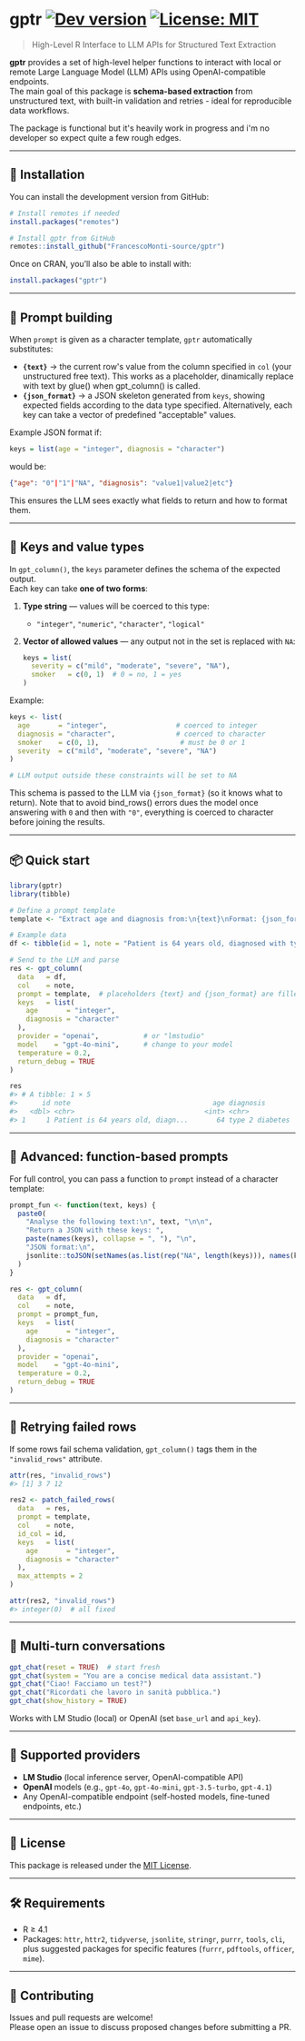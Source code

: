 # gptr <a href="https://github.com/francescomonti/gptr"><img src="https://img.shields.io/badge/dev%20version-0.1.0-blue.svg" alt="Dev version"/></a> <a href="LICENSE.md"><img src="https://img.shields.io/badge/license-MIT-green.svg" alt="License: MIT"/></a>

> High-Level R Interface to LLM APIs for Structured Text Extraction

**gptr** provides a set of high-level helper functions to interact with local or remote Large Language Model (LLM) APIs using OpenAI-compatible endpoints.\
The main goal of this package is **schema-based extraction** from unstructured text, with built-in validation and retries - ideal for reproducible data workflows.

The package is functional but it's heavily work in progress and i'm no developer so expect quite a few rough edges.

------------------------------------------------------------------------

## 🚀 Installation

You can install the development version from GitHub:

``` r
# Install remotes if needed
install.packages("remotes")

# Install gptr from GitHub
remotes::install_github("FrancescoMonti-source/gptr")
```

Once on CRAN, you’ll also be able to install with:

``` r
install.packages("gptr")
```

------------------------------------------------------------------------

## 📝 Prompt building

When `prompt` is given as a character template, `gptr` automatically substitutes:

-   **`{text}`** → the current row's value from the column specified in `col` (your unstructured free text). This works as a placeholder, dinamically replace with text by glue() when gpt_column() is called.
-   **`{json_format}`** → a JSON skeleton generated from `keys`, showing expected fields according to the data type specified. Alternatively, each key can take a vector of predefined "acceptable" values.

Example JSON format if:

``` r
keys = list(age = "integer", diagnosis = "character")
```

would be:

``` json
{"age": "0"|"1"|"NA", "diagnosis": "value1|value2|etc"}
```

This ensures the LLM sees exactly what fields to return and how to format them.

------------------------------------------------------------------------

## 🔑 Keys and value types

In `gpt_column()`, the `keys` parameter defines the schema of the expected output.\
Each key can take **one of two forms**:

1.  **Type string** — values will be coerced to this type:

    -   `"integer"`, `"numeric"`, `"character"`, `"logical"`

2.  **Vector of allowed values** — any output not in the set is replaced with `NA`:

    ``` r
    keys = list(
      severity = c("mild", "moderate", "severe", "NA"),
      smoker   = c(0, 1)  # 0 = no, 1 = yes
    )
    ```

Example:

``` r
keys <- list(
  age       = "integer",                 # coerced to integer
  diagnosis = "character",               # coerced to character
  smoker    = c(0, 1),                    # must be 0 or 1
  severity  = c("mild", "moderate", "severe", "NA")
)

# LLM output outside these constraints will be set to NA
```

This schema is passed to the LLM via `{json_format}` (so it knows what to return). Note that to avoid bind_rows() errors dues the model once answering with `0` and then with `"0"`, everything is coerced to character before joining the results.

------------------------------------------------------------------------

## 📦 Quick start

``` r
library(gptr)
library(tibble)

# Define a prompt template
template <- "Extract age and diagnosis from:\n{text}\nFormat: {json_format}"

# Example data
df <- tibble(id = 1, note = "Patient is 64 years old, diagnosed with type 2 diabetes.")

# Send to the LLM and parse
res <- gpt_column(
  data   = df,
  col    = note,
  prompt = template,  # placeholders {text} and {json_format} are filled automatically
  keys   = list(
    age       = "integer",
    diagnosis = "character"
  ),
  provider = "openai",           # or "lmstudio"
  model    = "gpt-4o-mini",      # change to your model
  temperature = 0.2,
  return_debug = TRUE
)

res
#> # A tibble: 1 × 5
#>      id note                                   age diagnosis            .invalid_rows
#>   <dbl> <chr>                                <int> <chr>                        <dbl>
#> 1     1 Patient is 64 years old, diagn...       64 type 2 diabetes                   0
```

------------------------------------------------------------------------

## 🎯 Advanced: function-based prompts

For full control, you can pass a function to `prompt` instead of a character template:

``` r
prompt_fun <- function(text, keys) {
  paste0(
    "Analyse the following text:\n", text, "\n\n",
    "Return a JSON with these keys: ",
    paste(names(keys), collapse = ", "), "\n",
    "JSON format:\n",
    jsonlite::toJSON(setNames(as.list(rep("NA", length(keys))), names(keys)), auto_unbox = TRUE)
  )
}

res <- gpt_column(
  data   = df,
  col    = note,
  prompt = prompt_fun,
  keys   = list(
    age       = "integer",
    diagnosis = "character"
  ),
  provider = "openai",
  model    = "gpt-4o-mini",
  temperature = 0.2,
  return_debug = TRUE
)
```

------------------------------------------------------------------------

## 🔁 Retrying failed rows

If some rows fail schema validation, `gpt_column()` tags them in the `"invalid_rows"` attribute.

``` r
attr(res, "invalid_rows")
#> [1] 3 7 12

res2 <- patch_failed_rows(
  data   = res,
  prompt = template,
  col    = note,
  id_col = id,
  keys   = list(
    age       = "integer",
    diagnosis = "character"
  ),
  max_attempts = 2
)

attr(res2, "invalid_rows")
#> integer(0)  # all fixed
```

------------------------------------------------------------------------

## 💬 Multi-turn conversations

``` r
gpt_chat(reset = TRUE)  # start fresh
gpt_chat(system = "You are a concise medical data assistant.")
gpt_chat("Ciao! Facciamo un test?")
gpt_chat("Ricordati che lavoro in sanità pubblica.")
gpt_chat(show_history = TRUE)
```

Works with LM Studio (local) or OpenAI (set `base_url` and `api_key`).

------------------------------------------------------------------------

## 🔗 Supported providers

-   **LM Studio** (local inference server, OpenAI-compatible API)
-   **OpenAI** models (e.g., `gpt-4o`, `gpt-4o-mini`, `gpt-3.5-turbo`, `gpt-4.1`)
-   Any OpenAI-compatible endpoint (self-hosted models, fine-tuned endpoints, etc.)

------------------------------------------------------------------------

## 📄 License

This package is released under the [MIT License](LICENSE.md).

------------------------------------------------------------------------

## 🛠 Requirements

-   R ≥ 4.1
-   Packages: `httr`, `httr2`, `tidyverse`, `jsonlite`, `stringr`, `purrr`, `tools`, `cli`, plus suggested packages for specific features (`furrr`, `pdftools`, `officer`, `mime`).

------------------------------------------------------------------------

## 🤝 Contributing

Issues and pull requests are welcome!\
Please open an issue to discuss proposed changes before submitting a PR.
